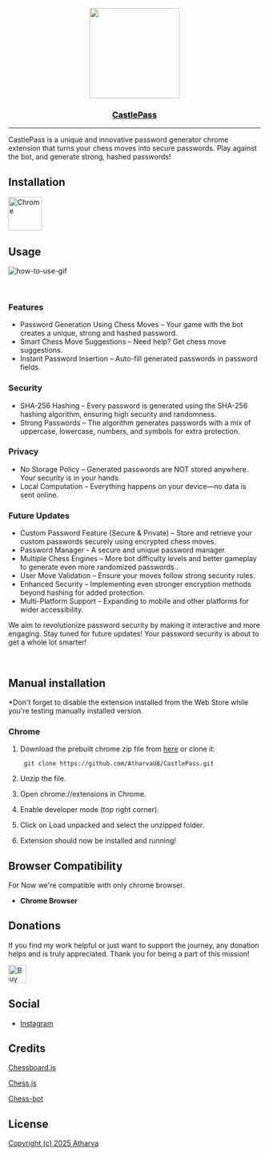 [link-chrome]: https://chrome.google.com/webstore/detail/ 'Chrome Web Store'
<p align="center">
  <a href="#" rel="noopener">
 <img src="" width="180"></a>
</p>

<a href="" style="color:#000"><h3 align="center">CastlePass</h3></a>

---

CastlePass is a unique and innovative password generator chrome extension that turns your chess moves into secure passwords. Play against the bot, and generate strong, hashed passwords!

## Installation

[<img src="https://user-images.githubusercontent.com/3750161/214147732-c75e96a4-48a4-4b64-b407-c2402e899a75.PNG" height="67" alt="Chrome" valign="middle">][link-chrome]

## Usage

![how-to-use-gif]()

<br>

### Features

- Password Generation Using Chess Moves – Your game with the bot creates a unique, strong and hashed password.
- Smart Chess Move Suggestions – Need help? Get chess move suggestions.
- Instant Password Insertion – Auto-fill generated passwords in password fields.

### Security

- SHA-256 Hashing – Every password is generated using the SHA-256 hashing algorithm, ensuring high security and randomness.
- Strong Passwords – The algorithm generates passwords with a mix of uppercase, lowercase, numbers, and symbols for extra protection.

### Privacy

- No Storage Policy – Generated passwords are NOT stored anywhere. Your security is in your hands.
- Local Computation – Everything happens on your device—no data is sent online.

### Future Updates 

- Custom Password Feature (Secure & Private) – Store and retrieve your custom passwords securely using encrypted chess moves.
- Password Manager - A secure and unique password manager.
- Multiple Chess Engines – More bot difficulty levels and better gameplay to generate even more randomized passwords..
- User Move Validation – Ensure your moves follow strong security rules.
- Enhanced Security – Implementing even stronger encryption methods beyond hashing for added protection.
- Multi-Platform Support – Expanding to mobile and other platforms for wider accessibility.

We aim to revolutionize password security by making it interactive and more engaging. Stay tuned for future updates! Your password security is about to get a whole lot smarter!

<br>

## Manual installation

*Don't forget to disable the extension installed from the Web Store while you're testing manually installed version.

### Chrome
1. Download the prebuilt chrome zip file from [here](build) or clone it:
   
   		git clone https://github.com/AtharvaU8/CastlePass.git
   
3. Unzip the file.
4. Open chrome://extensions in Chrome.
5. Enable developer mode (top right corner).
6. Click on Load unpacked and select the unzipped folder.
7. Extension should now be installed and running!

## Browser Compatibility

For Now we're compatible with only chrome browser.

- **Chrome Browser**


## Donations

If you find my work helpful or just want to support the journey, any donation helps and is truly appreciated. Thank you for being a part of this mission!

<div>
  
<a href='https://ko-fi.com/P5P618SRMY' target='_blank'><img height='36' style='border:0px;height:36px;' src='https://storage.ko-fi.com/cdn/kofi3.png?v=6' border='0' alt='Buy Me a Coffee at ko-fi.com' /></a>

</div>


## Social

- [Instagram](https://www.instagram.com/atharvaugale8)


## Credits

[Chessboard.js](https://github.com/oakmac/chessboardjs)

[Chess.js](https://github.com/jhlywa/chess.js)

[Chess-bot](https://github.com/zeyu2001/chess-ai)


## License

[Copyright (c) 2025 Atharva]()
